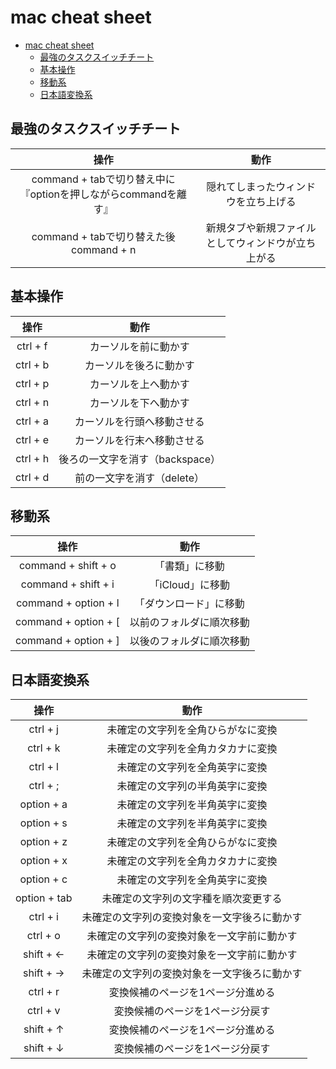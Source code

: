 # mac cheat sheet

- [mac cheat sheet](#mac-cheat-sheet)
  - [最強のタスクスイッチチート](#最強のタスクスイッチチート)
  - [基本操作](#基本操作)
  - [移動系](#移動系)
  - [日本語変換系](#日本語変換系)


## 最強のタスクスイッチチート

|操作|動作|
|:-:|:-:|
|command + tabで切り替え中に『optionを押しながらcommandを離す』|隠れてしまったウィンドウを立ち上げる|
|command + tabで切り替えた後command + n|新規タブや新規ファイルとしてウィンドウが立ち上がる|


## 基本操作

|操作|動作|
|:-:|:-:|
|ctrl + f|カーソルを前に動かす|
|ctrl + b|カーソルを後ろに動かす|
|ctrl + p|カーソルを上へ動かす|
|ctrl + n|カーソルを下へ動かす|
|ctrl + a|カーソルを行頭へ移動させる|
|ctrl + e|カーソルを行末へ移動させる|
|ctrl + h|後ろの一文字を消す（backspace）|
|ctrl + d|前の一文字を消す（delete）|

## 移動系

|操作|動作|
|:-:|:-:|
|command + shift + o|「書類」に移動|
|command + shift + i|「iCloud」に移動|
|command + option + l|「ダウンロード」に移動|
|command + option + [|以前のフォルダに順次移動|
|command + option + ]|以後のフォルダに順次移動|

## 日本語変換系

|操作|動作|
|:-:|:-:|
|ctrl + j|未確定の文字列を全角ひらがなに変換|
|ctrl + k|未確定の文字列を全角カタカナに変換|
|ctrl + l|未確定の文字列を全角英字に変換|
|ctrl + ;|未確定の文字列の半角英字に変換|
|option + a|未確定の文字列を半角英字に変換|
|option + s|未確定の文字列を半角英字に変換|
|option + z|未確定の文字列を全角ひらがなに変換|
|option + x|未確定の文字列を全角カタカナに変換|
|option + c|未確定の文字列を全角英字に変換|
|option + tab|未確定の文字列の文字種を順次変更する|
|ctrl + i|未確定の文字列の変換対象を一文字後ろに動かす|
|ctrl + o|未確定の文字列の変換対象を一文字前に動かす|
|shift + ←|未確定の文字列の変換対象を一文字前に動かす|
|shift + →|未確定の文字列の変換対象を一文字後ろに動かす|
|ctrl + r|変換候補のページを1ページ分進める|
|ctrl + v|変換候補のページを1ページ分戻す|
|shift + ↑|変換候補のページを1ページ分進める|
|shift + ↓|変換候補のページを1ページ分戻す|



